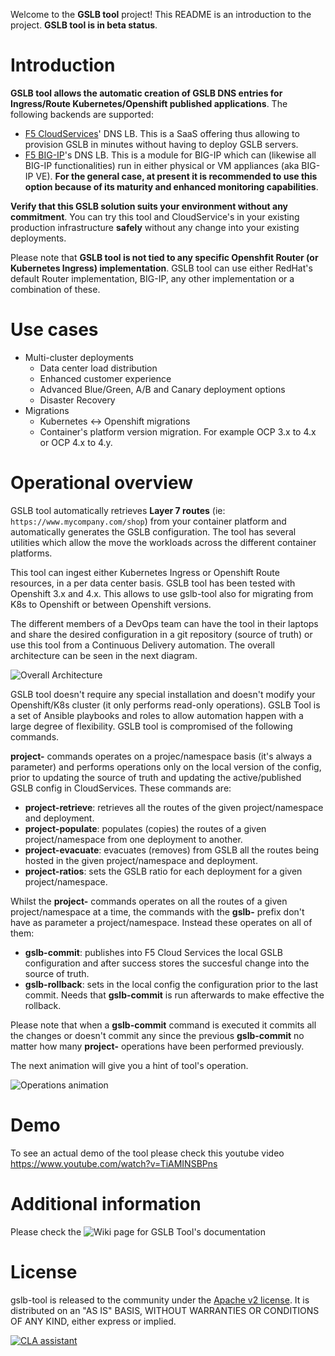 Welcome to the **GSLB tool** project! This README is an introduction to the project. **GSLB tool is in beta status**.


# Introduction

**GSLB tool allows the automatic creation of GSLB DNS entries for Ingress/Route Kubernetes/Openshift published applications**. The following backends are supported:

* [F5 CloudServices](https://clouddocs.f5.com/cloud-services/latest/)' DNS LB. This is a SaaS offering thus allowing to provision GSLB in minutes without having to deploy GSLB servers.
* [F5 BIG-IP](https://www.f5.com/products/big-ip-services/big-ip-dns)'s DNS LB. This is a module for BIG-IP which can (likewise all BIG-IP functionalities) run in either physical or VM appliances (aka BIG-IP VE). **For the general case, at present it is recommended to use this option because of its maturity and enhanced monitoring capabilities**.

**Verify that this GSLB solution suits your environment without any commitment**. You can try this tool and CloudService's in your existing production infrastructure **safely** without any change into your existing deployments.

Please note that **GSLB tool is not tied to any specific Openshfit Router (or Kubernetes Ingress) implementation**. GSLB tool can use either RedHat's default Router implementation, BIG-IP, any other implementation or a combination of these.

# Use cases

* Multi-cluster deployments
    - Data center load distribution
    - Enhanced customer experience
    - Advanced Blue/Green, A/B and Canary deployment options
    - Disaster Recovery
* Migrations
    - Kubernetes <-> Openshift migrations
    - Container's platform version migration. For example OCP 3.x to 4.x or OCP 4.x to 4.y.

# Operational overview

GSLB tool automatically retrieves **Layer 7 routes** (ie: `https://www.mycompany.com/shop`) from your container platform and automatically generates the GSLB configuration. The tool has several utilities which allow the move the workloads across the different container platforms.

This tool can ingest either Kubernetes Ingress or Openshift Route resources, in a per data center basis. GSLB tool has been tested with Openshift 3.x and 4.x. This allows to use gslb-tool also for migrating from K8s to Openshift or between Openshift versions.

The different members of a DevOps team can have the tool in their laptops and share the desired configuration in a git repository (source of truth) or use this tool from a Continuous Delivery automation. The overall architecture can be seen in the next diagram.

![Overall Architecture](https://raw.githubusercontent.com/f5devcentral/f5-bd-cloudservices-gslb-tool/master/diagrams/Diagram%20overall%20architecture.gif)

GSLB tool doesn't require any special installation and doesn't modify your Openshift/K8s cluster (it only performs read-only operations). GSLB Tool is a set of Ansible playbooks and roles to allow  automation happen with a large degree of flexibility. GSLB tool is compromised of the following commands.

**project-** commands operates on a projec/namespace basis (it's always a parameter) and performs operations only on the local version of the config, prior to updating the source of truth and updating the active/published GSLB config in CloudServices. These commands are:

* **project-retrieve**: retrieves all the routes of the given project/namespace and deployment.
* **project-populate**: populates (copies) the routes of a given project/namespace from one deployment to another.
* **project-evacuate**: evacuates (removes) from GSLB all the routes being hosted in the given project/namespace and deployment.
* **project-ratios**: sets the GSLB ratio for each deployment for a given project/namespace.


Whilst the **project-** commands operates on all the routes of a given project/namespace at a time, the commands with the **gslb-** prefix don't have as parameter a project/namespace. Instead these operates on all of them:

* **gslb-commit**: publishes into F5 Cloud Services the local GSLB configuration and after success stores the succesful change into the source of truth.
* **gslb-rollback**: sets in the local config the configuration prior to the last commit. Needs that **gslb-commit** is run afterwards to make effective the rollback.

Please note that when a **gslb-commit** command is executed it commits all the changes or doesn't commit any since the previous **gslb-commit** no matter how many **project-** operations have been performed previously.

The next animation will give you a hint of tool's operation.

![Operations animation](https://raw.githubusercontent.com/f5devcentral/f5-bd-gslb-tool/master/diagrams/Diagram%20Operations%20overview.gif)

# Demo

To see an actual demo of the tool please check this youtube video https://www.youtube.com/watch?v=TiAMINSBPns

# Additional information

Please check the ![Wiki page for GSLB Tool's documentation](https://github.com/f5devcentral/f5-bd-gslb-tool/wiki)

# License

gslb-tool is released to the community under the [Apache v2 license](https://www.apache.org/licenses/LICENSE-2.0.txt). It is distributed on an "AS IS" BASIS, WITHOUT WARRANTIES OR CONDITIONS OF ANY KIND, either express or implied.

[![CLA assistant](https://cla-assistant.io/readme/badge/f5devcentral/f5-bd-gslb-tool)](https://cla-assistant.io/f5devcentral/f5-bd-gslb-tool)


